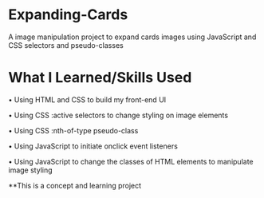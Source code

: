 # Expanding-Cards

A image manipulation project to expand cards images using JavaScript and CSS selectors and pseudo-classes

# What I Learned/Skills Used

• Using HTML and CSS to build my front-end UI

• Using CSS :active selectors to change styling on image elements

• Using CSS :nth-of-type pseudo-class

• Using JavaScript to initiate onclick event listeners

• Using JavaScript to change the classes of HTML elements to manipulate image styling

**This is a concept and learning project
